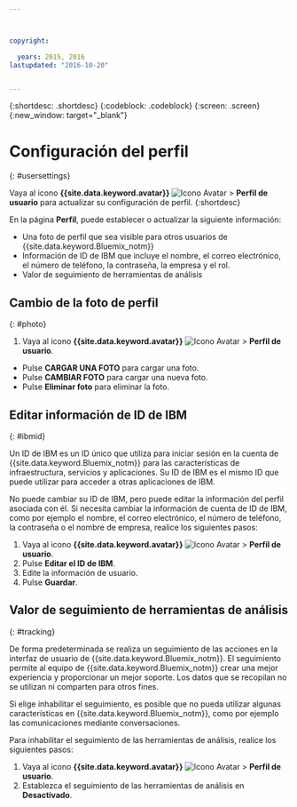 ```yaml
---



copyright:

  years: 2015, 2016
lastupdated: "2016-10-20"


---
```


{:shortdesc: .shortdesc}
{:codeblock: .codeblock}
{:screen: .screen}
{:new_window: target="_blank"}

# Configuración del perfil
{: #usersettings}

Vaya al icono **{{site.data.keyword.avatar}}** ![Icono Avatar](../icons/i-avatar-icon.svg) &gt; **Perfil de usuario** para actualizar su configuración de perfil.
{:shortdesc}

 En la página **Perfil**, puede establecer o actualizar la siguiente información:

 * Una foto de perfil que sea visible para otros usuarios de {{site.data.keyword.Bluemix_notm}}
 * Información de ID de IBM que incluye el nombre, el correo electrónico, el número de teléfono, la contraseña, la empresa y el rol.
 * Valor de seguimiento de herramientas de análisis

## Cambio de la foto de perfil
{: #photo}

1. Vaya al icono **{{site.data.keyword.avatar}}** ![Icono Avatar](../icons/i-avatar-icon.svg) &gt; **Perfil de usuario**.

* Pulse **CARGAR UNA FOTO** para cargar una foto.
* Pulse **CAMBIAR FOTO** para cargar una nueva foto.
* Pulse **Eliminar foto** para eliminar la foto.

## Editar información de ID de IBM
{: #ibmid}

Un ID de IBM es un ID único que utiliza para iniciar sesión en la cuenta de {{site.data.keyword.Bluemix_notm}} para las características de infraestructura, servicios y aplicaciones. Su ID de IBM es el mismo ID que puede utilizar para acceder a otras aplicaciones de IBM. 

No puede cambiar su ID de IBM, pero puede editar la información del perfil asociada con él. Si necesita cambiar la información de cuenta de ID de IBM, como por ejemplo el nombre, el correo electrónico, el número de teléfono, la contraseña o el nombre de empresa, realice los siguientes pasos:

1. Vaya al icono **{{site.data.keyword.avatar}}** ![Icono Avatar](../icons/i-avatar-icon.svg) &gt; **Perfil de usuario**.
2. Pulse **Editar el ID de IBM**.
3. Edite la información de usuario.
4. Pulse **Guardar**.

## Valor de seguimiento de herramientas de análisis
{: #tracking}

De forma predeterminada se realiza un seguimiento de las acciones en la interfaz de usuario de {{site.data.keyword.Bluemix_notm}}. El seguimiento permite al equipo de {{site.data.keyword.Bluemix_notm}} crear una mejor experiencia y proporcionar un mejor soporte. Los datos que se recopilan no se utilizan ni comparten para otros fines.

Si elige inhabilitar el seguimiento, es posible que no pueda utilizar algunas características en {{site.data.keyword.Bluemix_notm}}, como por ejemplo las comunicaciones mediante conversaciones.

Para inhabilitar el seguimiento de las herramientas de análisis, realice los siguientes pasos:

1. Vaya al icono **{{site.data.keyword.avatar}}** ![Icono Avatar](../icons/i-avatar-icon.svg) &gt; **Perfil de usuario**.
2. Establezca el seguimiento de las herramientas de análisis en **Desactivado**.
